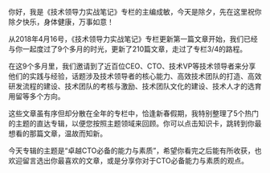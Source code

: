 
你好，我是《技术领导力实战笔记》专栏的主编成敏，今天是除夕，先在这里祝你除夕快乐，身体健康，万事如意！

从2018年4月16号，《技术领导力实战笔记》专栏更新第一篇文章开始，我们已经与你一起度过了9个多月的时光，更新了210篇文章，走过了专栏3/4的路程。

在这9个多月里，我们邀请到了近百位CEO、CTO、技术VP等技术领导者来分享他们的实践与经验，话题涉及技术领导者的核心能力、高效技术团队的打造、高效研发流程的建设、技术团队的考核与激励、技术团队文化的建设、技术人才的选育用留等多个方向。

这些文章虽有序但却分散在全年的专栏中，恰逢新春假期，我特别整理了5个热门的主题的直达专辑，以便您按照主题领域来回顾。你可以点击知识卡，跳转到你最想看的那篇文章，温故而知新。

今天专辑的主题是“卓越CTO必备的能力与素质”，希望你看完之后能有所收获，也欢迎留言选出你最喜欢的文章，或是分享你对于CTO必备能力与素质的观点。

[<img src="https://static001.geekbang.org/resource/image/75/88/75fadc34ed0fe3ad712b118d36890a88.jpg" alt="">](https://time.geekbang.org/column/article/6257)<br>
[<img src="https://static001.geekbang.org/resource/image/7b/42/7b3800353526c0b11ee12984bd913e42.jpg" alt="">](https://time.geekbang.org/column/article/6374)<br>
[<img src="https://static001.geekbang.org/resource/image/91/f3/91e8a7c392886eed5818e57d839fe4f3.jpg" alt="">](https://time.geekbang.org/column/article/6399)<br>
[<img src="https://static001.geekbang.org/resource/image/fd/fd/fd2c65875e853d80592a45ab5f30d7fd.jpg" alt="">](https://time.geekbang.org/column/article/6581)<br>
[<img src="https://static001.geekbang.org/resource/image/65/fb/6573a0c475e2dcbe9e4cac0afdd5a8fb.jpg" alt="">](https://time.geekbang.org/column/article/6585)<br>
[<img src="https://static001.geekbang.org/resource/image/cb/04/cbbb2f888d5901ded73f3140d669e904.jpg" alt="">](https://time.geekbang.org/column/article/6656)<br>
[<img src="https://static001.geekbang.org/resource/image/a4/67/a4674df83038f293aaa29e69ce476467.jpg" alt="">](https://time.geekbang.org/column/article/9426)<br>
[<img src="https://static001.geekbang.org/resource/image/36/ef/36e080389c6bdd98c4471382f86008ef.jpg" alt="">](https://time.geekbang.org/column/article/10154)<br>
[<img src="https://static001.geekbang.org/resource/image/86/03/86916db73d10f80ca26147aa06963903.jpg" alt="">](https://time.geekbang.org/column/article/12246)<br>
[<img src="https://static001.geekbang.org/resource/image/3f/bc/3f0a4e2e6ab86ae2d9ba042f32d4efbc.jpg" alt="">](https://time.geekbang.org/column/article/12378)<br>
[<img src="https://static001.geekbang.org/resource/image/9c/87/9c19f06035aac28dd1f8b57468f62487.jpg" alt="">](https://time.geekbang.org/column/article/74338)<br>
[<img src="https://static001.geekbang.org/resource/image/4c/be/4ccb6db91735b0184e2122ca0a2e8bbe.jpg" alt="">](https://time.geekbang.org/column/article/75341)<br>
[<img src="https://static001.geekbang.org/resource/image/bd/21/bd33e29204f5197b4ea8c952e3774621.jpg" alt="">](https://time.geekbang.org/column/article/79774)<br>
[<img src="https://static001.geekbang.org/resource/image/3a/1c/3a2a5f71b8b7090991544156f447ed1c.jpg" alt="">](https://time.geekbang.org/column/article/6297)<br>
[<img src="https://static001.geekbang.org/resource/image/23/79/23ce1ca0b690f0e142f7aed0029bb979.jpg" alt="">](https://time.geekbang.org/column/article/42080)
